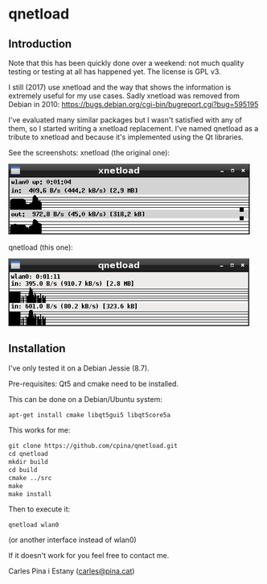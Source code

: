 # qnetload
## Introduction
Note that this has been quickly done over a weekend: not much quality testing or testing at all has happened yet. The license is GPL v3.

I still (2017) use xnetload and the way that shows the information is extremely useful for my use cases. Sadly xnetload was removed from Debian in 2010:
https://bugs.debian.org/cgi-bin/bugreport.cgi?bug=595195

I've evaluated many similar packages but I wasn't satisfied with any of them, so I started writing a xnetload replacement. I've named qnetload as a tribute to xnetload and because it's implemented using the Qt libraries.

See the screenshots:
xnetload (the original one):

![xnetload](documentation/xnetload.png)

qnetload (this one):

![qnetload](documentation/qnetload.png)

## Installation
I've only tested it on a Debian Jessie (8.7).

Pre-requisites: Qt5 and cmake need to be installed.

This can be done on a Debian/Ubuntu system:
```
apt-get install cmake libqt5gui5 libqt5core5a
```

This works for me:
```
git clone https://github.com/cpina/qnetload.git
cd qnetload
mkdir build
cd build
cmake ../src
make
make install
```

Then to execute it:
```
qnetload wlan0
```
(or another interface instead of wlan0)


If it doesn't work for you feel free to contact me.

Carles Pina i Estany (carles@pina.cat)
